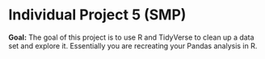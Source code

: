# Individual Project 5 (SMP)
**Goal:** The goal of this project is to use R and TidyVerse to clean up a data set and explore it. Essentially you are recreating your Pandas analysis in R.
